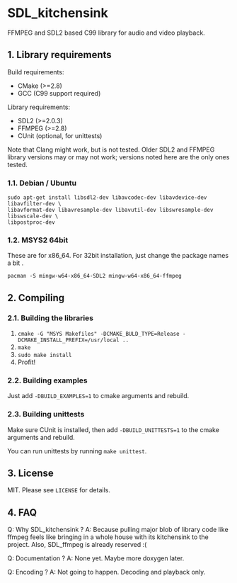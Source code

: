 # SDL_kitchensink

FFMPEG and SDL2 based C99 library for audio and video playback.

## 1. Library requirements

Build requirements:
* CMake (>=2.8)
* GCC (C99 support required)

Library requirements:
* SDL2 (>=2.0.3)
* FFMPEG (>=2.8)
* CUnit (optional, for unittests)

Note that Clang might work, but is not tested. Older SDL2 and FFMPEG library versions
may or may not work; versions noted here are the only ones tested.

### 1.1. Debian / Ubuntu

```
sudo apt-get install libsdl2-dev libavcodec-dev libavdevice-dev libavfilter-dev \
libavformat-dev libavresample-dev libavutil-dev libswresample-dev libswscale-dev \
libpostproc-dev
```

### 1.2. MSYS2 64bit

These are for x86_64. For 32bit installation, just change the package names a bit .
```
pacman -S mingw-w64-x86_64-SDL2 mingw-w64-x86_64-ffmpeg

```

## 2. Compiling

### 2.1. Building the libraries

1. ```cmake -G "MSYS Makefiles" -DCMAKE_BULD_TYPE=Release -DCMAKE_INSTALL_PREFIX=/usr/local ..```
2. ```make```
3. ```sudo make install```
4. Profit!

### 2.2. Building examples

Just add ```-DBUILD_EXAMPLES=1``` to cmake arguments and rebuild.

### 2.3. Building unittests

Make sure CUnit is installed, then add ```-DBUILD_UNITTESTS=1``` to the cmake arguments and rebuild.

You can run unittests by running ```make unittest```.

## 3. License

MIT. Please see ```LICENSE``` for details.

## 4. FAQ

Q: Why SDL_kitchensink ?
A: Because pulling major blob of library code like ffmpeg feels like bringing in a whole house with its
   kitchensink to the project. Also, SDL_ffmpeg is already reserved :(

Q: Documentation ?
A: None yet. Maybe more doxygen later.

Q: Encoding ?
A: Not going to happen. Decoding and playback only.
